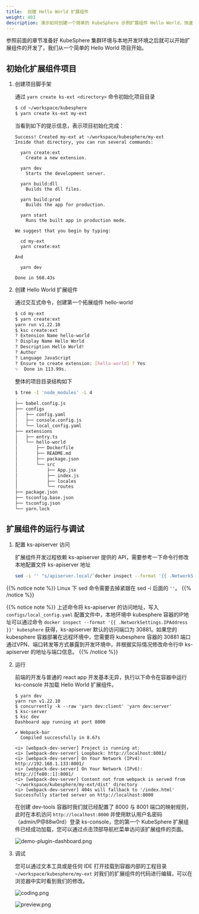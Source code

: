 ```yaml
---
title:  创建 Hello World 扩展组件
weight: 403
description: 演示如何创建一个简单的 KubeSphere 示例扩展组件 Hello World，快速了解开发扩展组件的流程 
---
```


参照前面的章节准备好 KubeSphere 集群环境与本地开发环境之后就可以开始扩展组件的开发了，我们从一个简单的 Hello World 项目开始。

## 初始化扩展组件项目

1. 创建项目脚手架

    通过 `yarn create ks-ext <directory>` 命令初始化项目目录

    ```bash
    $ cd ~/workspace/kubesphere
    $ yarn create ks-ext my-ext
    ```

    当看到如下的提示信息，表示项目初始化完成：

    ```
    Success! Created my-ext at ~/workspace/kubesphere/my-ext
    Inside that directory, you can run several commands:

      yarn create:ext
        Create a new extension.

      yarn dev
        Starts the development server.

      yarn build:dll
        Builds the dll files.

      yarn build:prod
        Builds the app for production.

      yarn start
        Runs the built app in production mode.

    We suggest that you begin by typing:

      cd my-ext
      yarn create:ext

    And

      yarn dev

    Done in 560.43s
    ```

2. 创建 Hello World 扩展组件

    通过交互式命令，创建第一个拓展组件 hello-world

    ```bash
    $ cd my-ext
    $ yarn create:ext
    yarn run v1.22.10
    $ ksc create:ext
    ? Extension Name hello-world
    ? Display Name Hello World
    ? Description Hello World!
    ? Author
    ? Language JavaScript
    ? Ensure to create extension: [hello-world] ? Yes
    ✨  Done in 113.99s.
    ```

    整体的项目目录结构如下

    ```bash
    $ tree -I 'node_modules' -L 4
    .
    ├── babel.config.js
    ├── configs
    │   ├── config.yaml
    │   ├── console.config.js
    │   └── local_config.yaml
    ├── extensions
    │   ├── entry.ts
    │   └── hello-world
    │       ├── Dockerfile
    │       ├── README.md
    │       ├── package.json
    │       └── src
    │           ├── App.jsx
    │           ├── index.js
    │           ├── locales
    │           └── routes
    ├── package.json
    ├── tsconfig.base.json
    ├── tsconfig.json
    └── yarn.lock
    ```


## 扩展组件的运行与调试

1. 配置 ks-apiserver 访问


    扩展组件开发过程依赖 ks-apiserver 提供的 API，需要参考一下命令行修改本地配置文件 ks-apiserver 地址

    ```sh
    sed -i '' "s/apiserver.local/`docker inspect --format '{{ .NetworkSettings.IPAddress }}' kubesphere`:30881/g" ~/workspace/kubesphere/my-ext/configs/local_config.yaml 
    ```

{{% notice note %}}
Linux 下 sed 命令需要去掉紧跟在 sed -i 后面的 `''`。
{{% /notice %}}

{{% notice note %}}
上述命令将 ks-apiserver 的访问地址，写入 `configs/local_config.yaml` 配置文件中，本地环境中 kubesphere 容器的IP地址可以通过命令 `docker inspect --format '{{ .NetworkSettings.IPAddress }}' kubesphere` 获得，ks-apiserver 默认的访问端口为 30881。如果您的 kubesphere 容器部署在远程环境中，您需要将 kubesphere 容器的 30881 端口通过VPN、端口转发等方式暴露到开发环境中，并根据实际情况修改命令行中 ks-apiserver 的地址与端口信息。 
{{% /notice %}}


2. 运行

    前端的开发与普通的 react app 开发基本无异，执行以下命令在容器中运行 ks-console 并加载 Hello World 扩展组件。

    ```
    $ yarn dev
    yarn run v1.22.10
    $ concurrently -k --raw 'yarn dev:client' 'yarn dev:server'
    $ ksc-server
    $ ksc dev
    Dashboard app running at port 8000

    ✔ Webpack-bar
      Compiled successfully in 8.67s

    <i> [webpack-dev-server] Project is running at:
    <i> [webpack-dev-server] Loopback: http://localhost:8001/
    <i> [webpack-dev-server] On Your Network (IPv4): http://192.168.1.133:8001/
    <i> [webpack-dev-server] On Your Network (IPv6): http://[fe80::1]:8001/
    <i> [webpack-dev-server] Content not from webpack is served from '~/workspace/kubesphere/my-ext/dist' directory
    <i> [webpack-dev-server] 404s will fallback to '/index.html'
    Successfully started server on http://localhost:8000
    ```

    在创建 dev-tools 容器时我们就已经配置了 8000 与 8001 端口的映射规则，此时在本机访问 `http://localhost:8000` 并使用默认用户名密码（admin/P@88w0rd）登录 ks-console，您的第一个 KubeSphere 扩展组件已经成功加载，您可以通过点击顶部导航栏菜单访问该扩展组件的页面。

    ![demo-plugin-dashboard.png](images/get-started/hello-world-extension-dashboard.png)

3. 调试

    您可以通过文本工具或是任何 IDE 打开挂载到容器内部的工程目录 `~/workspace/kubesphere/my-ext` 对我们的扩展组件的代码进行编辑，可以在浏览器中实时看到我们的修改。

    ![coding.png](images/get-started/coding.png)

    ![preview.png](images/get-started/preview.png)



